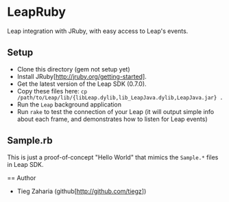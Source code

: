 LeapRuby
==========

Leap integration with JRuby, with easy access to Leap's events.

## Setup

* Clone this directory (gem not setup yet)
* Install JRuby[http://jruby.org/getting-started].
* Get the latest version of the Leap SDK (0.7.0).
* Copy these files here: `cp /path/to/Leap/lib/{libLeap.dylib,lib_LeapJava.dylib,LeapJava.jar} .`
* Run the `Leap` background application
* Run `rake` to test the connection of your Leap (it will output simple info about each frame, and demonstrates how to listen for Leap events)

## Sample.rb

This is just a proof-of-concept "Hello World" that mimics the
`Sample.*` files in Leap SDK.

== Author

* Tieg Zaharia (github[http://github.com/tiegz])
